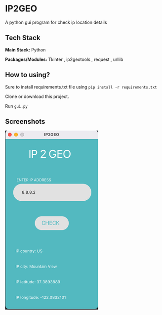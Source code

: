 
# IP2GEO
A python gui program for check ip location details
## Tech Stack
**Main Stack:** Python

**Packages/Modules:** Tkinter , ip2geotools ,  request , urllib

## How to using?

Sure to install requirements.txt file using `pip install -r requirements.txt` 

Clone or download this project.

Run `gui.py` 

## Screenshots

![App Screenshot](https://github.com/amirkho-py/ip2geo/blob/main/ScreenShot.png)






